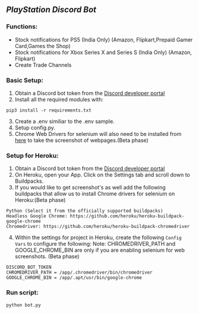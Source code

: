 ## ***PlayStation Discord Bot***
### Functions:

* Stock notifications for PS5 (India Only) (Amazon, Flipkart,Prepaid Gamer Card,Games the Shop)
* Stock notifications for Xbox Series X and Series S (India Only) (Amazon, Flipkart)
* Create Trade Channels


### Basic Setup:
1. Obtain a Discord bot token from the [Discord developer portal](https://ptb.discord.com/developers/applications/)
2. Install all the required modules with:
```
pip3 install -r requirements.txt
```
3. Create a .env similiar to the .env sample.
4. Setup config.py.
5. Chrome Web Drivers for selenium will also need to be installed from [here](https://www.selenium.dev/downloads/) to take the screenshot of webpages.(Beta phase)

### Setup for Heroku:
1. Obtain a Discord bot token from the [Discord developer portal](https://ptb.discord.com/developers/applications/)
2. On Heroku, open your App. Click on the Settings tab and scroll down to Buildpacks.
3. If you would like to get screenshot's as well add the following buildpacks that allow us to install Chrome drivers for selenium on Heroku:(Beta phase)

```
Python (Select it from the officially supported buildpacks)
Headless Google Chrome: https://github.com/heroku/heroku-buildpack-google-chrome
Chromedriver: https://github.com/heroku/heroku-buildpack-chromedriver
```
4. Within the settings for project in Heroku, create the following `Config Vars` to configure the following: 
Note: CHROMEDRIVER_PATH and GOOGLE_CHROME_BIN are only if you are enabling selenium for web screenshots. (Beta phase)

```
DISCORD_BOT_TOKEN
CHROMEDRIVER_PATH = /app/.chromedriver/bin/chromedriver
GOOGLE_CHROME_BIN = /app/.apt/usr/bin/google-chrome
```

### Run script:

    python bot.py